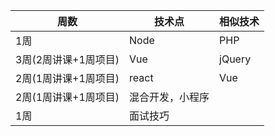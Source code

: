|周数|技术点|相似技术|
|-|-|-|
|1周|Node|PHP|
|3周(2周讲课+1周项目)|Vue|jQuery|
|2周(1周讲课+1周项目)|react|Vue|
|2周(1周讲课+1周项目)|混合开发，小程序|
|1周|面试技巧|

